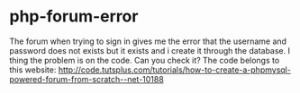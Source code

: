 php-forum-error
===============

The forum when trying to sign in gives me the error that the username and password does not exists but it exists and i create it through the database. I thing the problem is on the code. Can you check it? The code belongs to this website:  http://code.tutsplus.com/tutorials/how-to-create-a-phpmysql-powered-forum-from-scratch--net-10188
